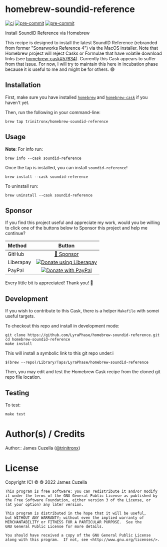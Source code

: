 <!-- markdownlint-configure-file
{
  "required-headings": {
    "headings": [
      "# homebrew-soundid-reference",
      "*",
      "## Installation",
      "*",
      "## Usage",
      "*",
      "## Sponsor",
      "*",
      "## Development",
      "*",
      "## Testing",
      "*",
      "# Author(s) / Credits",
      "*",
      "# License",
      "*"
    ]
  }
}
-->

# homebrew-soundid-reference

[![ci](https://github.com/LyraPhase/homebrew-soundid-reference/actions/workflows/ci.yml/badge.svg)](https://github.com/LyraPhase/homebrew-soundid-reference/actions/workflows/ci.yml)
[![pre-commit](https://img.shields.io/badge/pre--commit-enabled-brightgreen?logo=pre-commit&logoColor=white)](https://github.com/pre-commit/pre-commit)
[![pre-commit](https://github.com/LyraPhase/homebrew-soundid-reference/actions/workflows/pre-commit.yml/badge.svg)](https://github.com/LyraPhase/homebrew-soundid-reference/actions/workflows/pre-commit.yml)

Install SoundID Reference via Homebrew

This recipe is designed to install the latest SoundID Reference
(rebranded from former "Sonarworks Reference 4") via the MacOS installer.
Note that Homebrew project will reject Casks or Formulae that have volatile
download links
(see [homebrew-cask#57634](https://github.com/Homebrew/homebrew-cask/pull/57634)).
Currently this Cask appears to suffer from that issue.  For now, I will try to
maintain this here in incubation phase because it is useful to me and might be
for others. :smile:

## Installation

First, make sure you have installed [`homebrew`](https://brew.sh) and
[`homebrew-cask`](http://caskroom.io/) if you haven't yet.

Then, run the following in your command-line:

    brew tap trinitronx/homebrew-soundid-reference

## Usage

**Note**: For info run:

    brew info --cask soundid-reference

Once the tap is installed, you can install `soundid-reference`!

    brew install --cask soundid-reference

To uninstall run:

    brew uninstall --cask soundid-reference

## Sponsor

If you find this project useful and appreciate my work,
would you be willing to click one of the buttons below to Sponsor this project
and help me continue?

<!-- markdownlint-disable MD013  -->
| Method   | Button                                                                                                                 |
| :------- | :--------------------------------------------------------------------------------------------------------------------: |
| GitHub   | [💖 Sponsor](https://github.com/sponsors/trinitronx)                                                                   |
| Liberapay| [![Donate using Liberapay](https://liberapay.com/assets/widgets/donate.svg)](https://liberapay.com/trinitronx/donate)  |
| PayPal   | [![Donate with PayPal](https://www.paypalobjects.com/en_US/i/btn/btn_donateCC_LG.gif)](https://paypal.me/JamesCuzella) |
<!-- markdownlint-enable MD013  -->

Every little bit is appreciated! Thank you! 🙏

## Development

If you wish to contribute to this Cask, there is a helper `Makefile` with somei
useful targets.

To checkout this repo and install in development mode:

    git clone https://github.com/LyraPhase/homebrew-soundid-reference.git
    cd homebrew-soundid-reference
    make install

This will install a symbolic link to this git repo under:i

    $(brew --repo)/Library/Taps/LyraPhase/homebrew-soundid-reference

Then, you may edit and test the Homebrew Cask recipe from the cloned git repo
file location.

## Testing

To test:

    make test

# Author(s) / Credits

Author:: James Cuzella ([@trinitronx][keybase-id])

# License

Copyright (C) © 🄯  2022 James Cuzella

    This program is free software: you can redistribute it and/or modify
    it under the terms of the GNU General Public License as published by
    the Free Software Foundation, either version 3 of the License, or
    (at your option) any later version.

    This program is distributed in the hope that it will be useful,
    but WITHOUT ANY WARRANTY; without even the implied warranty of
    MERCHANTABILITY or FITNESS FOR A PARTICULAR PURPOSE.  See the
    GNU General Public License for more details.

    You should have received a copy of the GNU General Public License
    along with this program.  If not, see <http://www.gnu.org/licenses/>.

[keybase-id]: https://gist.github.com/trinitronx/aee110cbdf55e67185dc44272784e694
